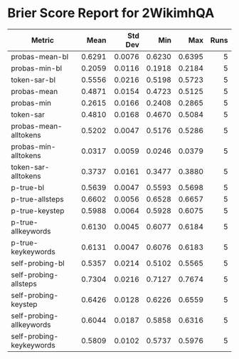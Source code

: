 # Brier Score Report for 2WikimhQA

| Metric | Mean | Std Dev | Min | Max | Runs |
|--------|------:|--------:|----:|----:|-----:|
| probas-mean-bl | 0.6291 | 0.0076 | 0.6230 | 0.6395 | 5 |
| probas-min-bl | 0.2059 | 0.0116 | 0.1918 | 0.2184 | 5 |
| token-sar-bl | 0.5556 | 0.0216 | 0.5198 | 0.5723 | 5 |
| probas-mean | 0.4871 | 0.0154 | 0.4723 | 0.5125 | 5 |
| probas-min | 0.2615 | 0.0166 | 0.2408 | 0.2865 | 5 |
| token-sar | 0.4810 | 0.0168 | 0.4670 | 0.5084 | 5 |
| probas-mean-alltokens | 0.5202 | 0.0047 | 0.5176 | 0.5286 | 5 |
| probas-min-alltokens | 0.0317 | 0.0059 | 0.0246 | 0.0379 | 5 |
| token-sar-alltokens | 0.3737 | 0.0161 | 0.3477 | 0.3880 | 5 |
| p-true-bl | 0.5639 | 0.0047 | 0.5593 | 0.5698 | 5 |
| p-true-allsteps | 0.6602 | 0.0056 | 0.6528 | 0.6657 | 5 |
| p-true-keystep | 0.5988 | 0.0064 | 0.5928 | 0.6075 | 5 |
| p-true-allkeywords | 0.6130 | 0.0045 | 0.6077 | 0.6184 | 5 |
| p-true-keykeywords | 0.6131 | 0.0047 | 0.6076 | 0.6183 | 5 |
| self-probing-bl | 0.5357 | 0.0214 | 0.5102 | 0.5565 | 5 |
| self-probing-allsteps | 0.7304 | 0.0216 | 0.7127 | 0.7674 | 5 |
| self-probing-keystep | 0.6426 | 0.0128 | 0.6226 | 0.6559 | 5 |
| self-probing-allkeywords | 0.6044 | 0.0187 | 0.5858 | 0.6316 | 5 |
| self-probing-keykeywords | 0.5809 | 0.0102 | 0.5737 | 0.5976 | 5 |
